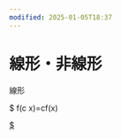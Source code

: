 ```yaml
---
modified: 2025-01-05T18:37
---
```

# 線形・非線形

線形

$ f(c x)=cf(x)

[$](https://www.notion.sof(a+b)=f(a)+f(b))